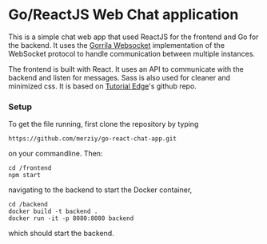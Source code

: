# Go/ReactJS Web Chat application

This is a simple chat web app that used ReactJS for the frontend and Go for the backend. It uses the [Gorrila Websocket](https://github.com/gorilla/websocket) implementation of the WebSocket protocol to handle communication between multiple instances.

The frontend is built with React. It uses an API to communicate with the backend and listen for messages. Sass is also used for cleaner and minimized css. It is based on [Tutorial Edge](https://github.com/TutorialEdge/realtime-chat-go-react)'s github repo.

### Setup

To get the file running, first clone the repository by typing

    https://github.com/merziy/go-react-chat-app.git

on your commandline. Then:

    cd /frontend
    npm start

navigating to the backend to start the Docker container,

    cd /backend
    docker build -t backend .
    docker run -it -p 8080:8080 backend

which should start the backend.
